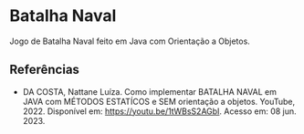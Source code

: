 # Batalha Naval
Jogo de Batalha Naval feito em Java com Orientação a Objetos.

## Referências

- DA COSTA, Nattane Luíza. 
Como implementar BATALHA NAVAL em JAVA com MÉTODOS 
ESTATÍCOS e SEM orientação a objetos. YouTube, 2022. 
Disponível em: https://youtu.be/1tWBsS2AGbI.
Acesso em: 08 jun. 2023.

